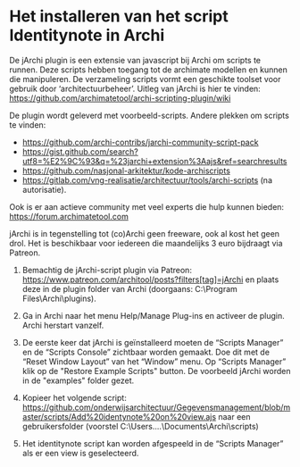 
# Het installeren van het script Identitynote in Archi

De jArchi plugin is een extensie van javascript bij Archi om scripts te runnen. Deze scripts hebben toegang tot de archimate modellen en kunnen die manipuleren. De verzameling scripts vormt een geschikte toolset voor gebruik door ‘architectuurbeheer’.   Uitleg van jArchi is hier te vinden: https://github.com/archimatetool/archi-scripting-plugin/wiki

De plugin wordt geleverd met voorbeeld-scripts.  Andere plekken om scripts te vinden:

* https://github.com/archi-contribs/jarchi-community-script-pack
* https://gist.github.com/search?utf8=%E2%9C%93&q=%23jarchi+extension%3Aajs&ref=searchresults
* https://github.com/nasjonal-arkitektur/kode-archiscripts
* https://gitlab.com/vng-realisatie/architectuur/tools/archi-scripts (na autorisatie).

Ook is er aan actieve community met veel experts die hulp kunnen bieden: https://forum.archimatetool.com

jArchi is in tegenstelling tot (co)Archi geen freeware, ook al kost het geen drol. Het is beschikbaar voor iedereen die maandelijks 3 euro bijdraagt via Patreon.  

1.	Bemachtig de jArchi-script plugin via Patreon: https://www.patreon.com/architool/posts?filters[tag]=jArchi en plaats deze in de plugin folder van Archi (doorgaans: C:\Program Files\Archi\plugins).

2.	Ga in Archi naar het menu Help/Manage Plug-ins en activeer de plugin. Archi herstart vanzelf. 

3.	De eerste keer dat jArchi is geïnstalleerd moeten de “Scripts Manager” en de “Scripts Console”  zichtbaar worden gemaakt. Doe dit met de “Reset Window Layout” van het “Window” menu.  Op “Scripts Manager” klik op de "Restore Example Scripts" button. De voorbeeld jArchi worden in de "examples" folder gezet.

4.	Kopieer het volgende script:
https://github.com/onderwijsarchitectuur/Gegevensmanagement/blob/master/scripts/Add%20identynote%20on%20view.ajs
naar een gebruikersfolder (voorstel C:\Users\....\Documents\Archi\scripts)

5.	Het identitynote script kan worden afgespeeld in de “Scripts Manager” als er een view is geselecteerd.
